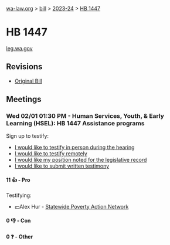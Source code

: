 [wa-law.org](/) > [bill](/bill/) > [2023-24](/bill/2023-24/) > [HB 1447](/bill/2023-24/hb/1447/)

# HB 1447
[leg.wa.gov](https://app.leg.wa.gov/billsummary?BillNumber=1447&Year=2023&Initiative=false)

## Revisions
* [Original Bill](1/)

## Meetings
### Wed 02/01 01:30 PM - Human Services, Youth, & Early Learning (HSEL): HB 1447 Assistance programs
Sign up to testify:
* [I would like to testify in person during the hearing](https://app.leg.wa.gov/csi/Testifier/Add?chamber=House&mId=30603&aId=150250&caId=20973&tId=1)
* [I would like to testify remotely](https://app.leg.wa.gov/csi/Testifier/Add?chamber=House&mId=30603&aId=150250&caId=20973&tId=2)
* [I would like my position noted for the legislative record](https://app.leg.wa.gov/csi/Testifier/Add?chamber=House&mId=30603&aId=150250&caId=20973&tId=3)
* [I would like to submit written testimony](https://app.leg.wa.gov/csi/Testifier/Add?chamber=House&mId=30603&aId=150250&caId=20973&tId=4)

#### 11 👍 - Pro
Testifying:
* 💵Alex Hur - [Statewide Poverty Action Network](/org/statewide_poverty_action_network/)

#### 0 👎 - Con

#### 0 ❓ - Other
